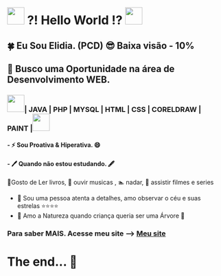 #  <img src="https://cdn.jsdelivr.net/gh/devicons/devicon/icons/windows8/windows8-original.svg"  width="40" height="40"/> ?! Hello World !? <img src="https://cdn.jsdelivr.net/gh/devicons/devicon/icons/linux/linux-original.svg" width="40" height="40"/>

## :four_leaf_clover: Eu Sou Elidia. (PCD) :sunglasses: Baixa visão - 10%

## 🤔 Busco uma Oportunidade na área de Desenvolvimento WEB.

### <img src="https://cdn.jsdelivr.net/gh/devicons/devicon/icons/java/java-original.svg" width="40" height="40"/>| JAVA | PHP | MYSQL | HTML | CSS | CORELDRAW | PAINT |<img src="https://cdn.jsdelivr.net/gh/devicons/devicon/icons/git/git-original.svg" width="40" height="40"/>


#### - ⚡ Sou Proativa & Hiperativa. 😄 
#### -  🖊️ Quando não estou estudando. 🖋️

:book:Gosto de Ler livros, :musical_note: ouvir musicas , :swimmer: nadar, :movie_camera: assistir filmes e series

- 🔭 Sou uma pessoa atenta a detalhes, amo observar o céu e suas estrelas :star::star::star::star:
- 🌱 Amo a Natureza quando criança queria ser uma Árvore :deciduous_tree:

###  Para saber MAIS. Acesse meu site --> <a href="https://mynewwebsite.vercel.app/" target="Blank"> Meu site </a>

# The end... 👋

